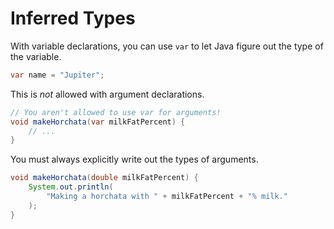# Inferred Types

With variable declarations, you can use `var` to let Java figure out the type
of the variable.

```java
var name = "Jupiter";
```

This is *not* allowed with argument declarations.

```java
// You aren't allowed to use var for arguments!
void makeHorchata(var milkFatPercent) {
    // ...
}
```

You must always explicitly write out the types of arguments.

```java
void makeHorchata(double milkFatPercent) {
    System.out.println(
        "Making a horchata with " + milkFatPercent + "% milk."
    );
}
```